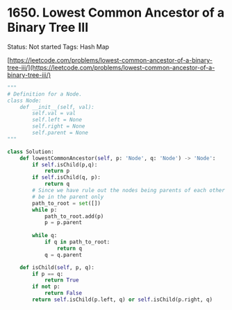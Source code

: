 # 1650. Lowest Common Ancestor of a Binary Tree III

Status: Not started
Tags: Hash Map

[https://leetcode.com/problems/lowest-common-ancestor-of-a-binary-tree-iii/](https://leetcode.com/problems/lowest-common-ancestor-of-a-binary-tree-iii/)

```python
"""
# Definition for a Node.
class Node:
    def __init__(self, val):
        self.val = val
        self.left = None
        self.right = None
        self.parent = None
"""

class Solution:
    def lowestCommonAncestor(self, p: 'Node', q: 'Node') -> 'Node':
        if self.isChild(p,q):
            return p
        if self.isChild(q, p):
            return q
        # Since we have rule out the nodes being parents of each other the parents must
        # be in the parent only
        path_to_root = set([])
        while p:
            path_to_root.add(p)
            p = p.parent
        
        while q:
            if q in path_to_root:
                return q
            q = q.parent

    def isChild(self, p, q):
        if p == q:
            return True
        if not p:
            return False
        return self.isChild(p.left, q) or self.isChild(p.right, q)
```